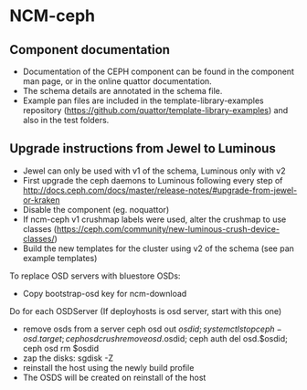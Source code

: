 NCM-ceph
========

## Component documentation


* Documentation of the CEPH component can be found in the component man page, or in the online quattor documentation.
* The schema details are annotated in the schema file.
* Example pan files are included in the template-library-examples repository (https://github.com/quattor/template-library-examples)
and also in the test folders.

## Upgrade instructions from Jewel to Luminous

* Jewel can only be used with v1 of the schema, Luminous only with v2
* First upgrade the ceph daemons to Luminous following every step of http://docs.ceph.com/docs/master/release-notes/#upgrade-from-jewel-or-kraken
* Disable the component (eg. noquattor)
* If ncm-ceph v1 crushmap labels were used, alter the crushmap to use classes (https://ceph.com/community/new-luminous-crush-device-classes/) 
* Build the new templates for the cluster using v2 of the schema (see pan example templates)

To replace OSD servers with bluestore OSDs:
* Copy bootstrap-osd key for ncm-download 

Do for each OSDServer (If deployhosts is osd server, start with this one)
* remove osds from a server
    ceph osd out $osdid; systemctl stop ceph-osd.target;
    ceph osd crush remove osd.$osdid; ceph auth del osd.$osdid; ceph osd rm $osdid
* zap the disks: sgdisk -Z
* reinstall the host using the newly build profile
* The OSDS will be created on reinstall of the host
